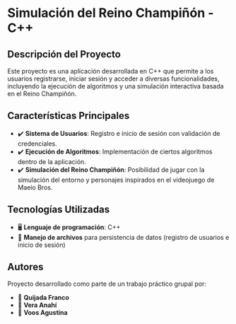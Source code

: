 # **Simulación del Reino Champiñón - C++**

## **Descripción del Proyecto**
Este proyecto es una aplicación desarrollada en C++ que permite a los usuarios registrarse, iniciar sesión y acceder a diversas funcionalidades, incluyendo la ejecución de algoritmos y una simulación interactiva basada en el Reino Champiñón.

## **Características Principales**
- ✔️ **Sistema de Usuarios**: Registro e inicio de sesión con validación de credenciales.
- ✔️ **Ejecución de Algoritmos**: Implementación de ciertos algoritmos dentro de la aplicación.
- ✔️ **Simulación del Reino Champiñón**: Posibilidad de jugar con la simulación del entorno y personajes inspirados en el videojuego de Maeio Bros.

## **Tecnologías Utilizadas**
- 🖥️ **Lenguaje de programación**: C++
- 📂 **Manejo de archivos** para persistencia de datos (registro de usuarios e inicio de sesión)

## **Autores**
Proyecto desarrollado como parte de un trabajo práctico grupal por:
- 👤 **Quijada Franco**
- 👤 **Vera Anahí**
- 👤 **Voos Agustina**
